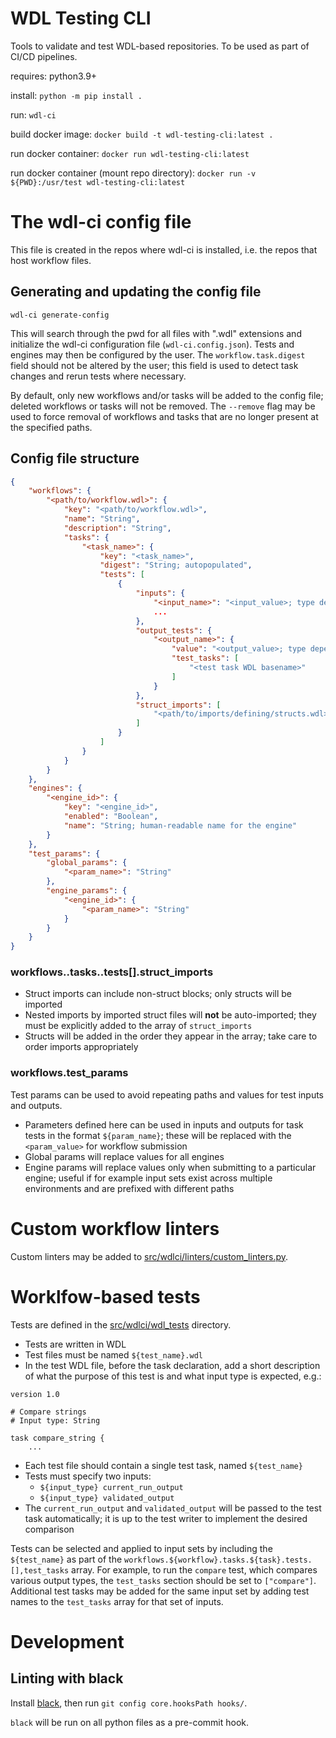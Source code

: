 # WDL Testing CLI

Tools to validate and test WDL-based repositories. To be used as part of CI/CD pipelines.

requires: python3.9+

install: `python -m pip install .`

run: `wdl-ci`

build docker image: `docker build -t wdl-testing-cli:latest .`

run docker container: `docker run wdl-testing-cli:latest`

run docker container (mount repo directory): `docker run -v ${PWD}:/usr/test wdl-testing-cli:latest`


# The wdl-ci config file

This file is created in the repos where wdl-ci is installed, i.e. the repos that host workflow files.


## Generating and updating the config file

`wdl-ci generate-config`

This will search through the pwd for all files with ".wdl" extensions and initialize the wdl-ci configuration file (`wdl-ci.config.json`). Tests and engines may then be configured by the user. The `workflow.task.digest` field should not be altered by the user; this field is used to detect task changes and rerun tests where necessary.

By default, only new workflows and/or tasks will be added to the config file; deleted workflows or tasks will not be removed. The `--remove` flag may be used to force removal of workflows and tasks that are no longer present at the specified paths.


## Config file structure

```json
{
	"workflows": {
		"<path/to/workflow.wdl>": {
			"key": "<path/to/workflow.wdl>",
			"name": "String",
			"description": "String",
			"tasks": {
				"<task_name>": {
					"key": "<task_name>",
					"digest": "String; autopopulated",
					"tests": [
						{
							"inputs": {
								"<input_name>": "<input_value>; type depends on input type",
								...
							},
							"output_tests": {
								"<output_name>": {
									"value": "<output_value>; type depends on output type",
									"test_tasks": [
										"<test task WDL basename>"
									]
								}
							},
							"struct_imports": [
								"<path/to/imports/defining/structs.wdl>"
							]
						}
					]
				}
			}
		}
	},
	"engines": {
		"<engine_id>": {
			"key": "<engine_id>",
			"enabled": "Boolean",
			"name": "String; human-readable name for the engine"
		}
	},
	"test_params": {
		"global_params": {
			"<param_name>": "String"
		},
		"engine_params": {
			"<engine_id>": {
				"<param_name>": "String"
			}
		}
	}
}
```

### workflows.<workflow>.tasks.<task>.tests[].struct_imports

- Struct imports can include non-struct blocks; only structs will be imported
- Nested imports by imported struct files will **not** be auto-imported; they must be explicitly added to the array of `struct_imports`
- Structs will be added in the order they appear in the array; take care to order imports appropriately


### workflows.test_params

Test params can be used to avoid repeating paths and values for test inputs and outputs.

- Parameters defined here can be used in inputs and outputs for task tests in the format `${param_name}`; these will be replaced with the `<param_value>` for workflow submission
- Global params will replace values for all engines
- Engine params will replace values only when submitting to a particular engine; useful if for example input sets exist across multiple environments and are prefixed with different paths


# Custom workflow linters

Custom linters may be added to [src/wdlci/linters/custom_linters.py](src/wdlci/linters/custom_linters.py).


# Worklfow-based tests

Tests are defined in the [src/wdlci/wdl_tests](src/wdlci/wdl_tests) directory.

- Tests are written in WDL
- Test files must be named `${test_name}.wdl`
- In the test WDL file, before the task declaration, add a short description of what the purpose of this test is and what input type is expected, e.g.:

```
version 1.0

# Compare strings
# Input type: String

task compare_string {
	...
```

- Each test file should contain a single test task, named `${test_name}`
- Tests must specify two inputs:
	- `${input_type} current_run_output`
	- `${input_type} validated_output`
- The `current_run_output` and `validated_output` will be passed to the test task automatically; it is up to the test writer to implement the desired comparison


Tests can be selected and applied to input sets by including the `${test_name}` as part of the `workflows.${workflow}.tasks.${task}.tests.[],test_tasks` array. For example, to run the `compare` test, which compares various output types, the `test_tasks` section should be set to `["compare"]`. Additional test tasks may be added for the same input set by adding test names to the `test_tasks` array for that set of inputs.


# Development

## Linting with black

Install [black](https://github.com/psf/black), then run `git config core.hooksPath hooks/`.

`black` will be run on all python files as a pre-commit hook.
